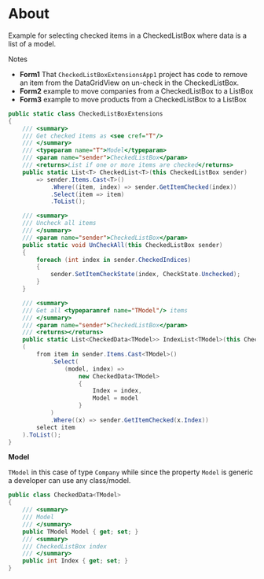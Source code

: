 ﻿# About


Example for selecting checked items in a CheckedListBox where data is a list of a model.

Notes 

- **Form1** That `CheckedListBoxExtensionsApp1` project has code to remove an item from the DataGridView on un-check in the CheckedListBox.
- **Form2** example to move companies from a CheckedListBox to a ListBox
- **Form3** example to move products from a CheckedListBox to a ListBox

```csharp
public static class CheckedListBoxExtensions
{
    /// <summary>
    /// Get checked items as <see cref="T"/>
    /// </summary>
    /// <typeparam name="T">Model</typeparam>
    /// <param name="sender">CheckedListBox</param>
    /// <returns>List if one or more items are checked</returns>
    public static List<T> CheckedList<T>(this CheckedListBox sender)
        => sender.Items.Cast<T>()
            .Where((item, index) => sender.GetItemChecked(index))
            .Select(item => item)
            .ToList();

    /// <summary>
    /// Uncheck all items
    /// </summary>
    /// <param name="sender">CheckedListBox</param>
    public static void UnCheckAll(this CheckedListBox sender)
    {
        foreach (int index in sender.CheckedIndices)
        {
            sender.SetItemCheckState(index, CheckState.Unchecked);
        }
    }

    /// <summary>
    /// Get all <typeparamref name="TModel"/> items
    /// </summary>
    /// <param name="sender">CheckedListBox</param>
    /// <returns></returns>
    public static List<CheckedData<TModel>> IndexList<TModel>(this CheckedListBox sender) =>
    (
        from item in sender.Items.Cast<TModel>()
            .Select(
                (model, index) =>
                    new CheckedData<TModel>
                    {
                        Index = index,
                        Model = model
                    }
            )
            .Where((x) => sender.GetItemChecked(x.Index))
        select item
    ).ToList();
}
```

**Model**

`TModel` in this case of type `Company` while since the property `Model` is generic a developer can use any class/model.

```csharp
public class CheckedData<TModel>
{
    /// <summary>
    /// Model
    /// </summary>
    public TModel Model { get; set; }
    /// <summary>
    /// CheckedListBox index
    /// </summary>
    public int Index { get; set; }
}
```
